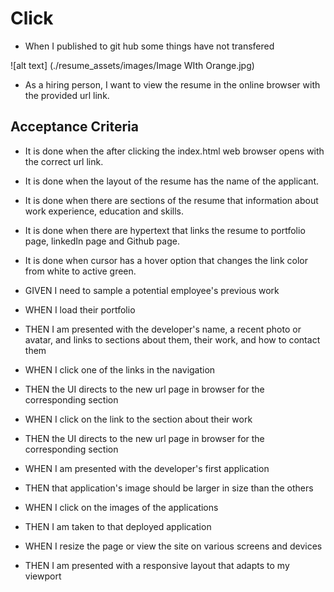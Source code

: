 # Click

* When I published to git hub some things have not transfered

![alt text] (./resume_assets/images/Image WIth Orange.jpg)

* As a hiring person, I want to view the resume in the 
online browser with the provided url link.


## Acceptance Criteria



* It is done when the after clicking the index.html web browser opens with the correct url link.

* It is done when the layout of the resume has the name of the applicant.

* It is done when there are sections of the resume that information about work experience, education and skills.

* It is done when there are hypertext that links the resume to portfolio page, linkedIn page and Github page.

* It is done when cursor has a hover option that changes the link color from white to active green.

* GIVEN I need to sample a potential employee's previous work
* WHEN I load their portfolio
* THEN I am presented with the developer's name, a recent photo or avatar, and links to sections about them, their work, and how to contact them
* WHEN I click one of the links in the navigation
* THEN the UI directs to the new url page in browser for the corresponding section
* WHEN I click on the link to the section about their work
* THEN the UI directs to the new url page in browser for the corresponding section
* WHEN I am presented with the developer's first application
* THEN that application's image should be larger in size than the others
* WHEN I click on the images of the applications
* THEN I am taken to that deployed application
* WHEN I resize the page or view the site on various screens and devices
* THEN I am presented with a responsive layout that adapts to my viewport
